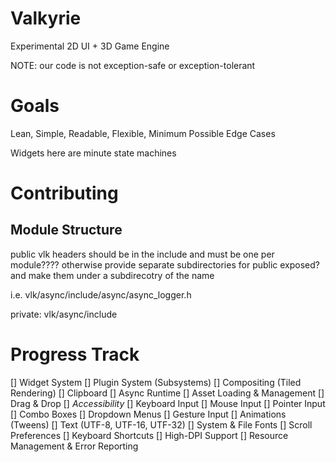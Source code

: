 # Valkyrie

Experimental 2D UI + 3D Game Engine


NOTE: our code is not exception-safe or exception-tolerant

# Goals

Lean, Simple, Readable, Flexible,  Minimum Possible Edge Cases


Widgets here are minute state machines


# Contributing


## Module Structure

public vlk headers should be in the include and must be one per module????
otherwise provide separate subdirectories for public exposed? and make them under a subdirecotry of the name

i.e.
vlk/async/include/async/async_logger.h

private:
vlk/async/include


# Progress Track

[] Widget System
[] Plugin System (Subsystems)
[] Compositing (Tiled Rendering)
[] Clipboard
[] Async Runtime
[] Asset Loading & Management
[] Drag & Drop
[] *Accessibility*
[] Keyboard Input
[] Mouse Input
[] Pointer Input
[] Combo Boxes
[] Dropdown Menus
[] Gesture Input
[] Animations (Tweens)
[] Text (UTF-8, UTF-16, UTF-32)
[] System & File Fonts
[] Scroll Preferences
[] Keyboard Shortcuts
[] High-DPI Support
[] Resource Management & Error Reporting
